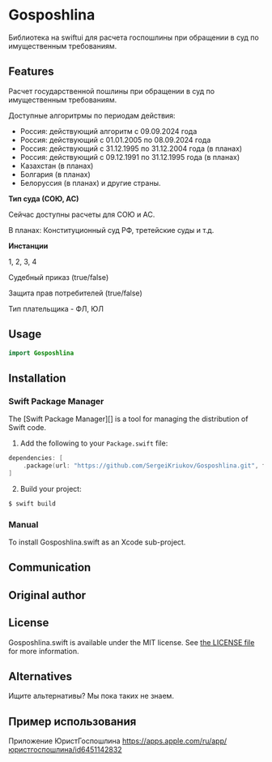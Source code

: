 # Gosposhlina 

Библиотека на swiftui для расчета госпошлины при обращении в суд по имущественным требованиям.

## Features

Расчет государственной пошлины при обращении в суд по имущественным требованиям.

Доступные алгоритрмы по периодам действия:
 - Россия: действующий алгоритм c 09.09.2024 года
 - Россия: действующий с 01.01.2005 по 08.09.2024 года
 - Россия: действующий с 31.12.1995 по 31.12.2004 года (в планах)
 - Россия: действующий с 09.12.1991 по 31.12.1995 года (в планах)
 - Казахстан (в планах)
 - Болгария (в планах)
 - Белоруссия (в планах)
 и другие страны.
   

**Тип суда (СОЮ, АС)** 

Сейчас доступны расчеты для СОЮ и АС.

В планах: Конституционный суд РФ, третейские суды и т.д. 

**Инстанции**

1, 2, 3, 4 

Судебный приказ (true/false)

Защита прав потребителей (true/false)
       
Тип плательщика - ФЛ, ЮЛ

## Usage

```swift
import Gosposhlina

```

## Installation

### Swift Package Manager

The [Swift Package Manager][] is a tool for managing the distribution of
Swift code.


1. Add the following to your `Package.swift` file:

  ```swift
  dependencies: [
      .package(url: "https://github.com/SergeiKriukov/Gosposhlina.git", from: "0.15.3")
  ]
  ```

2. Build your project:

  ```sh
  $ swift build
  ```

### Manual

To install Gosposhlina.swift as an Xcode sub-project.

## Communication


## Original author


## License

Gosposhlina.swift is available under the MIT license. See [the LICENSE
file](./LICENSE.txt) for more information.

## Alternatives

Ищите альтернативы? Мы пока таких не знаем.

## Пример использования

Приложение ЮристГоспошлина
https://apps.apple.com/ru/app/юристгоспошлина/id6451142832
   

